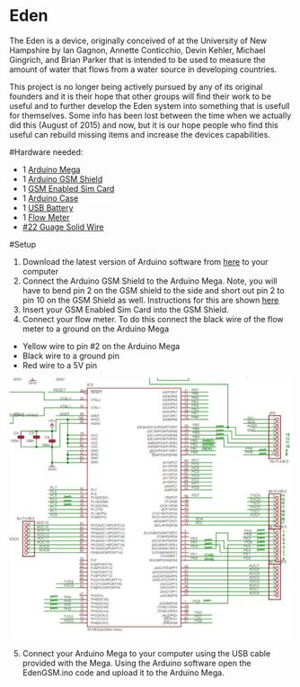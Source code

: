# Eden
The Eden is a device, originally conceived of at the University of New Hampshire by Ian Gagnon, Annette Conticchio, Devin Kehler, Michael Gingrich, and Brian Parker that is intended to be used to measure the amount of water that flows from a water source in developing countries.

This project is no longer being actively pursued by any of its original founders and it is their hope that other groups will find their work to be useful and to further develop the Eden system into something that is usefull for themselves. Some info has been lost between the time when we actually did this (August of 2015) and now, but it is our hope people who find this useful can rebuild missing items and increase the devices capabilities.

#Hardware needed:
- 1 [Arduino Mega](https://store-usa.arduino.cc/collections/products-atheart/products/arduino-mega-2560-rev3)
- 1 [Arduino GSM Shield](https://www.amazon.com/gp/product/B00UM1QGZK/ref=oh_aui_detailpage_o00_s00?ie=UTF8&psc=1)
- 1 [GSM Enabled Sim Card](http://www.onesimcard.com/machine-to-machine-communications-sim/)
- 1 [Arduino Case](https://www.sparkfun.com/products/10088)
- 1 [USB Battery](https://www.amazon.com/gp/product/B00MLVPOWK/ref=oh_aui_detailpage_o01_s00?ie=UTF8&psc=1)
- 1 [Flow Meter](https://www.amazon.com/gp/product/B00PZMBMDW/ref=oh_aui_detailpage_o02_s00?ie=UTF8&psc=1)
- [#22 Guage Solid Wire](https://www.amazon.com/gp/product/B008L3UXO6/ref=oh_aui_detailpage_o09_s01?ie=UTF8&psc=1)

#Setup
1. Download the latest version of Arduino software from [here](https://www.arduino.cc/en/Main/Software) to your computer
2. Connect the Arduino GSM Shield to the Arduino Mega. Note, you will have to bend pin 2 on the GSM shield to the side and short out pin 2 to pin 10 on the GSM Shield as well. Instructions for this are shown [here](https://www.arduino.cc/en/Guide/GSMShieldLeonardoMega)
3. Insert your GSM Enabled Sim Card into the GSM Shield.
4. Connect your flow meter. To do this connect the black wire of the flow meter to a ground on the Arduino Mega

  * Yellow wire to pin #2 on the Arduino Mega  
  * Black wire to a ground pin  
  * Red wire to a 5V pin  
  
   ![alt text](https://github.com/iangagnon/Eden/blob/master/photos/ArduinoPinOut.PNG)  

5. Connect your Arduino Mega to your computer using the USB cable provided with the Mega. Using the Arduino software open the EdenGSM.ino code and upload it to the Arduino Mega.
